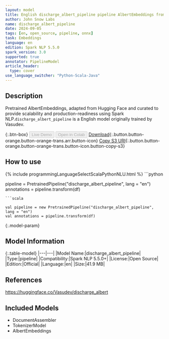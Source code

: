 ```yaml
---
layout: model
title: English discharge_albert_pipeline pipeline AlbertEmbeddings from Vasudev
author: John Snow Labs
name: discharge_albert_pipeline
date: 2024-09-05
tags: [en, open_source, pipeline, onnx]
task: Embeddings
language: en
edition: Spark NLP 5.5.0
spark_version: 3.0
supported: true
annotator: PipelineModel
article_header:
  type: cover
use_language_switcher: "Python-Scala-Java"
---
```


## Description

Pretrained AlbertEmbeddings, adapted from Hugging Face and curated to provide scalability and production-readiness using Spark NLP.`discharge_albert_pipeline` is a English model originally trained by Vasudev.

{:.btn-box}
<button class="button button-orange" disabled>Live Demo</button>
<button class="button button-orange" disabled>Open in Colab</button>
[Download](https://s3.amazonaws.com/auxdata.johnsnowlabs.com/public/models/discharge_albert_pipeline_en_5.5.0_3.0_1725528231643.zip){:.button.button-orange.button-orange-trans.arr.button-icon}
[Copy S3 URI](s3://auxdata.johnsnowlabs.com/public/models/discharge_albert_pipeline_en_5.5.0_3.0_1725528231643.zip){:.button.button-orange.button-orange-trans.button-icon.button-copy-s3}

## How to use



<div class="tabs-box" markdown="1">
{% include programmingLanguageSelectScalaPythonNLU.html %}
```python

pipeline = PretrainedPipeline("discharge_albert_pipeline", lang = "en")
annotations =  pipeline.transform(df)   

```
```scala

val pipeline = new PretrainedPipeline("discharge_albert_pipeline", lang = "en")
val annotations = pipeline.transform(df)

```
</div>

{:.model-param}
## Model Information

{:.table-model}
|---|---|
|Model Name:|discharge_albert_pipeline|
|Type:|pipeline|
|Compatibility:|Spark NLP 5.5.0+|
|License:|Open Source|
|Edition:|Official|
|Language:|en|
|Size:|41.9 MB|

## References

https://huggingface.co/Vasudev/discharge_albert

## Included Models

- DocumentAssembler
- TokenizerModel
- AlbertEmbeddings